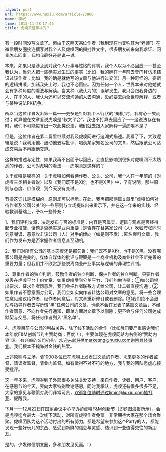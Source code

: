 ```yaml
---
layout: post
url: https://www.huxiu.com/article/23866
name: 李岷
time: 2013-11-28 17:46
title: 虎嗅真是那样的？
---
```

有一段时间没写文章了。但由于这两天某位作者（我到现在也尊称其为“老师”）在微信朋友圈接连撰写对我个人及虎嗅网的揭批性文字，很多朋友转来向我求证、问我怎么回事，我想我最好还是说一说。

本来，如果只是涉及到对我个人行事与性格的评判，我个人以为不必回应——甚至我认为，当旁人把一些确实发生过的事实（比如，我的确在一年前去登门拜访求结识过该作者；比如，我的确是就他写的文章与他进行过交流）用一种奇怪的、妄断的逻辑拼凑，加诸我头上时，我也不必回应。因为任何一个人，世界本来对他她就会有多种角度的看法与解读。当某种（我认为的）误解发生，我只会跟我身边的人、在乎的人、我认为还可以交流沟通的人去沟通，没必要去向全世界解释、或者与某种说法PK抗争。

所以当这位作者发出第一篇——更多是针对我个人行状的“揭批”时，我有心一笑而过；就算他在文章里说虎嗅是“软文平台”，我也不打算去回应了——这说法存在有时，我们不可能每冒出一次此类说法，我们就去跟人家解释一遍虎嗅不是？

但是，这位作者在第二篇里继续对我及虎嗅网进行追溯式描述。我看了下，大致逻辑是说：我利用他、鼓动他去写批评、唱衰某家知名公司的文章，然后跟该公司达成交易后不再跟他交道。

这样的描述与定性，如果我再不出面予以回应，会直接影响到很多对虎嗅网不太熟悉的作者、公司对虎嗅的看法——虎嗅真是这样的？

关于虎嗅是哪样的，关于虎嗅如何看待作者、公关、公司，我个人在一年前的《对虎嗅三类相关者说》以及《我们既不是X粉，也不是X黑》中，早有说明。那些原则与态度、价值观，到今天没有变过。

节操这词儿是模糊的，原则却可以标示。在此，我再把那两篇文章里“虎嗅如何对待作者及公司公关”的一些原则与立场提炼出来重示下，并在这一年来的实践、经验教训基础上，予以一些补充：

1、我们评判文章、决定发布与否的标准是：内容是否属实、逻辑与观点是否经得起专业推敲、话题是否确实是业内重要；是否存在替某家公司（人）吹嘘夸张同时刻意嘲讽、恶意攻击该公司（人）对手的倾向（如是则不发）；匿名爆料文章，我们作为发布方是否掌握作者信息甚至动机。

2、我们对所有公司的基本态度还是那句话：我们既不是X粉，也不是X黑。没有哪家公司是完美的，媒体自媒体的批评与鞭策是一个商业机构及商业社会不断完善的重要力量；但我们并不欣赏那些脱离商业产业事实与逻辑的非理性评判。

3、尊重作者的独立判断，鼓励作者的独立判断，保护作者的独立判断。只要作者发表在虎嗅平台上的文章，如果虎嗅受到公关压力，我们的做法是：①如公司提出要求，征求作者同意后，我们会把作者联系方式给公司，让二者直接沟通；②如果作者不愿意面对公司，我们会如实向作者转达公司对文章的意见，将一些合理性意见建议给作者，经作者同意后，对文章重新修订或者删除。③我们绝不会鼓动与指导作者去写所谓“黑”任何公司的文章，也绝不会在发表了某篇文章后，不经作者同意、不向作者先行通知，即单方面对文章予以删除；更不会与任何公司达成默契与交易，将任何作者列入“黑名单”。

4、虎嗅目前与公司的利益关系，除了线下活动的合作（比如我们要严重感谢我们本年度F&M创新节的主赞助商：百度！），主要体现在虎嗅网站内右侧的“赞助内容”区。有兴趣的公司机构，欢迎来邮件至marketing@huxiu.com询问具体事宜。我们根本不掩饰对金钱的热爱。

上述原则与立场，请1000多位已在虎嗅上发表过文章的作者、未来更多的作者监督，请读者监督，请业内监督。如有做得不对不符的地方，我与我的团队愿虚心接受批评。

这一年多来，虎嗅得到了外部很多关注关爱支持，来自作者、读者、用户、客户，在感恩节的今天，要向大家特别致谢感恩。同时我承认，虎嗅还有很多很多不足，大家的意见与鞭策对我们非常可贵，欢迎各位随时通过limin@huxiu.com抽打我、提醒我。

下月——12月22日在国家会议中心举办的虎嗅F&M创新节（即题图海报所示），会是虎嗅迄今最大一次线下活动，对所有虎嗅作者免票。非常期待大家在那个场合聚聚。虎嗅团队为这个活动付出的所有努力，都是希望来参加这个Party的人，都能发现一些好玩儿的东西、感受到新鲜的信息与灵感、结识到一些值得交往的新朋友。

是的，少发微信朋友圈，多和朋友见见面。：）

